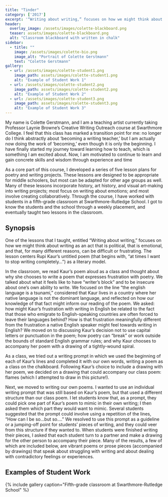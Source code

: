 ```yaml
---
title: "Tinder"
category: ['2017']
excerpt: '“Writing about writing,” focuses on how we might think about writing as an act that is political, that is emotional, and that, for many different reasons, can be difficult or frustrating.'
header:
  overlay_image: /assets/images/colette-blackboard.png
  teaser: assets/images/colette-blackboard.png
  alt: "Classroom blackboard with written in chalk"
sidebar:
  - title: ""
    image: /assets/images/colette-bio.png
    image_alt: "Portrait of Colette Gerstmann"
    text: "Colette Gerstmann"
gallery:
  - url: /assets/images/colette-student1.png
    image_path: assets/images/colette-student1.png
    alt: "Example of Student Work 1"
  - url: /assets/images/colette-student2.png
    image_path: assets/images/colette-student2.png
    alt: "Example of Student Work 2"
  - url: /assets/images/colette-student3.png
    image_path: assets/images/colette-student3.png
    alt: "Example of Student Work 3"
---
```

My name is Colette Gerstmann, and I am a teaching artist currently taking Professor Laynie Browne’s Creative Writing Outreach course at Swarthmore College. I feel that this class has marked a transition point for me: no longer do I think abstractly about ‘becoming a writing teacher,’ but I am actually now doing the work of ‘becoming,’ even though it is only the beginning. I have finally started my journey toward learning how to teach, which is something I am excited about. Now, I am motivated to continue to learn and gain concrete skills and wisdom through experience and time

As a core part of this course, I developed a series of five lesson plans for poetry and writing projects. These lessons are designed to be appropriate for middle schoolers, but most can be adapted for other age groups as well. Many of these lessons incorporate history, art history, and visual art-making into writing projects; most focus on writing about emotions; and most involve creating collaboratively. Through the course, I have worked with students in a fifth-grade classroom at Swarthmore-Rutledge School. I got to know the students and the school through a weekly placement, and eventually taught two lessons in the classroom. 

## Synopsis

One of the lessons that I taught, entitled “Writing about writing,” focuses on how we might think about writing as an act that is political, that is emotional, and that, for many different reasons, can be difficult or frustrating. The lesson centers Rupi Kaur’s untitled poem (that begins with, “at times I want to stop writing completely…”) as a literary model. 

In the classroom, we read Kaur’s poem aloud as a class and thought about why she chooses to write a poem that expresses frustration with poetry. We talked about what it feels like to have “writer’s block” and to be insecure about one’s own ability to write. We focused on the line “the english language is a tsunami,” considered that Kaur lives in a country where her native language is not the dominant language, and reflected on how our knowledge of that fact might inform our reading of the poem. We asked: how might Kaur’s frustration with writing in English be related to the fact that those who emigrate to English-speaking countries are often forced to leave their languages behind? How is that frustration meaningfully different from the frustration a native English speaker might feel towards writing in English? We moved on to discussing Kaur’s decision not to use capital letters or punctuation in the poem; how poetry can “break” or work outside the bounds of standard English grammar rules; and why Kaur chooses to accompany her poem with a drawing of a tightly-wound spiral.

As a class, we tried out a writing prompt in which we used the beginning of each of Kaur’s lines and completed it with our own words, writing a poem as a class on the chalkboard. Following Kaur’s choice to include a drawing with her poem, we decided on a drawing that could accompany our class poem: flames (which I attempted to draw in this picture!).

Next, we moved to writing our own poems. I wanted to use an individual writing prompt that was still based on Kaur’s poem, but that used a different structure than our class poem. I let students know that, as a prompt, they could pick one part of Kaur’s poem to mimic in their own writing; I then asked them which part they would want to mimic. Several students suggested that the prompt could involve using a repetition of the lines, “How can I be so…but so….” We resolved to use this prompt as a guideline or a jumping-off point for students’ pieces of writing, and they could veer from this structure if they wanted to. When students were finished writing their pieces, I asked that each student turn to a partner and make a drawing for the other person to accompany their piece. Many of the results, a few of which are included below, are vibrant poems or prose pieces (accompanied by drawings) that speak about struggling with writing and about dealing with contradictory feelings or experiences.

## Examples of Student Work

{% include gallery caption="Fifth-grade classroom at Swarthmore-Rutledge School" %}
